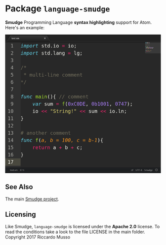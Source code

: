 # Package `language-smudge`
**Smudge** Programming Language **syntax highlighting** support for Atom.
Here's an example:

![Syntax highlighting example](image.png)

## See Also
The main [Smudge project](https://github.com/rimuz/smudge).

## Licensing
Like Smudge, `language-smudge` is licensed under the **Apache 2.0** license. To read the conditions take a look to the file LICENSE in the main folder.
Copyright 2017 Riccardo Musso
